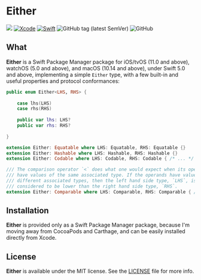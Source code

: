 # Either
![](https://img.shields.io/badge/platforms-iOS%2011%20%7C%20tvOS%2011%20%7C%20watchOS%205%20%7C%20macOS%2010.14-red)
[![Xcode](https://img.shields.io/badge/Xcode-11-blueviolet.svg)](https://developer.apple.com/xcode)
[![Swift](https://img.shields.io/badge/Swift-5.0-orange.svg)](https://swift.org)
![GitHub tag (latest SemVer)](https://img.shields.io/github/v/tag/wltrup/either)
![GitHub](https://img.shields.io/github/license/wltrup/either)

## What

**Either** is a Swift Package Manager package for iOS/tvOS (11.0 and above), watchOS (5.0 and above), and macOS (10.14 and above), under Swift 5.0 and above,  implementing a simple `Either` type, with a few built-in and useful properties and protocol conformances:

```swift
public enum Either<LHS, RHS> {
    
    case lhs(LHS)
    case rhs(RHS)
    
    public var lhs: LHS?
    public var rhs: RHS?
    
}

extension Either: Equatable where LHS: Equatable, RHS: Equatable {}
extension Either: Hashable where LHS: Hashable, RHS: Hashable {}
extension Either: Codable where LHS: Codable, RHS: Codable { /* ... */ }

/// The comparison operator `<` does what one would expect when its operands
/// have values of the same associated type. If the operands have values of
/// different associated types, then the left hand side type, `LHS`, is always
/// considered to be lower than the right hand side type, `RHS`.
extension Either: Comparable where LHS: Comparable, RHS: Comparable { /* ... */ }
```

## Installation

**Either** is provided only as a Swift Package Manager package, because I'm moving away from CocoaPods and Carthage, and can be easily installed directly from Xcode.

## License

**Either** is available under the MIT license. See the [LICENSE](./LICENSE) file for more info.
